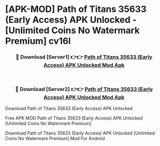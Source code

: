 # [APK-MOD] Path of Titans 35633 (Early Access) APK Unlocked - [Unlimited Coins No Watermark Premium] cv16l



<div align="center">
<h3>🔴 Download [Server1] 👉👉 <a href="https://momento.my/?title=Path_of_Titans_35633_(Early_Access)_APK_Unlocked">Path of Titans 35633 (Early Access) APK Unlocked Mod Apk</a></h3><br>

<h3>🔴 Download [Server2] 👉👉 <a href="https://momento.my/?title=Path_of_Titans_35633_(Early_Access)_APK_Unlocked">Path of Titans 35633 (Early Access) APK Unlocked Mod Apk</a></h3>
</div>



Download Path of Titans 35633 (Early Access) APK Unlocked 

Free APK MOD Path of Titans 35633 (Early Access) APK Unlocked [Unlimited Coins No Watermark Premium]

Download Path of Titans 35633 (Early Access) APK Unlocked [Unlimited Coins No Watermark Premium] Mod For Android
